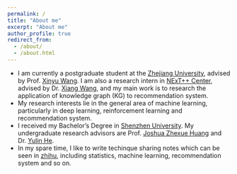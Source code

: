 ```yaml
---
permalink: /
title: "About me"
excerpt: "About me"
author_profile: true
redirect_from: 
  - /about/
  - /about.html
---
```


* I am currently a postgraduate student at the [Zhejiang University](<https://www.zju.edu.cn/english/>), advised by Prof. [Xinyu Wang](<https://person.zju.edu.cn/en/wangxinyu_en#0>). I am also a research intern in [NExT++ Center](<https://nextcenter.org/>), advised by Dr. [Xiang Wang](<https://xiangwang1223.github.io/>), and my main work is to research the application of knowledge graph (KG) to recommendation system.
* My research interests lie in the general area of machine learning, particularly in deep learning, reinforcement learning and recommendation system.
* I received my Bachelor’s Degree in [Shenzhen University](<https://en.szu.edu.cn/>). My undergraduate research advisors are Prof. [Joshua Zhexue Huang](<https://ieeexplore.ieee.org/author/37081979900>) and Dr. [Yulin He](<https://ieeexplore.ieee.org/author/37085882087>).
* In my spare time, I like to write techinque sharing notes which can be seen in [zhihu](<https://www.zhihu.com/people/lin-lin-lin-zhu-75/posts>), including statistics, machine learning, recommendation system and so on.

